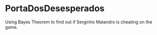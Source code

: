 # PortaDosDesesperados
Using Bayes Theorem to find out if Serginho Malandro is cheating on the game.
